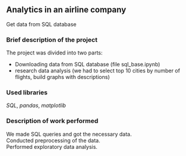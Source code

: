 ## Analytics in an airline company
Get data from SQL database

### Brief description of the project
The project was divided into two parts:
- Downloading data from SQL database (file sql_base.ipynb)
- research data analysis (we had to select top 10 cities by number of flights, build graphs with descriptions)

### Used libraries
*SQL*, *pandas*, *matplotlib*

### Description of work performed
We made SQL queries and got the necessary data.  
Conducted preprocessing of the data.  
Performed exploratory data analysis.
